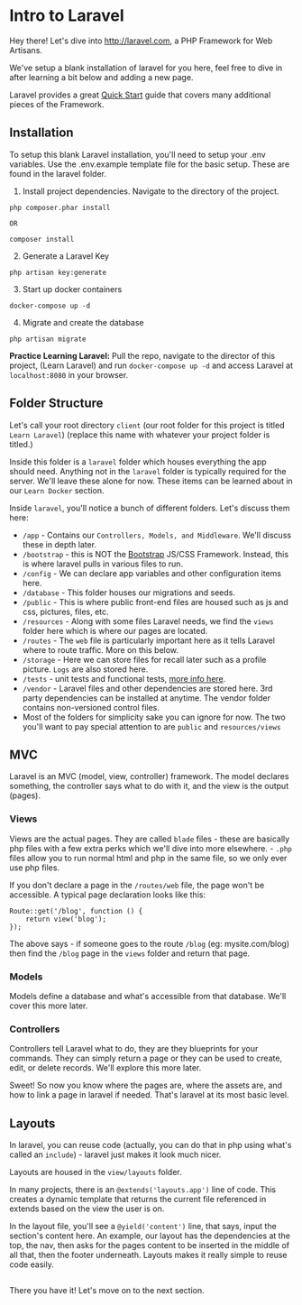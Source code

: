 # Intro to Laravel

Hey there! Let's dive into http://laravel.com, a PHP Framework for Web Artisans.

We've setup a blank installation of laravel for you here, feel free to dive in after learning a bit below and adding a new page.

Laravel provides a great [Quick Start](https://laravel.com/docs/5.1/quickstart) guide that covers many additional pieces of the Framework.

## Installation
To setup this blank Laravel installation, you'll need to setup your .env variables. Use the .env.example template file for the basic setup. These are found in the laravel folder.

1) Install project dependencies. Navigate to the directory of the project.

```
php composer.phar install

OR

composer install
```

2) Generate a Laravel Key
```
php artisan key:generate
```

3) Start up docker containers
```
docker-compose up -d
```

4) Migrate and create the database
```
php artisan migrate
```


**Practice Learning Laravel:** Pull the repo, navigate to the director of this project, (Learn Laravel) and run `docker-compose up -d` and access Laravel at `localhost:8080` in your browser.

## Folder Structure

Let's call your root directory `client` (our root folder for this project is titled `Learn Laravel`) (replace this name with whatever your project folder is titled.) 

Inside this folder is a `laravel` folder which houses everything the app should need. Anything not in the `laravel` folder is typically required for the server. We'll leave these alone for now. These items can be learned about in our `Learn Docker` section.

Inside `laravel`, you'll notice a bunch of different folders. Let's discuss them here:

- `/app` - Contains our `Controllers, Models, and Middleware`. We'll discuss these in depth later.
- `/bootstrap` - this is NOT the [Bootstrap](http://getbootstrap.com) JS/CSS Framework. Instead, this is where laravel pulls in various files to run.
- `/config` - We can declare app variables and other configuration items here.
- `/database` - This folder houses our migrations and seeds.
- `/public` - This is where public front-end files are housed such as js and css, pictures, files, etc.
- `/resources` - Along with some files Laravel needs, we find the `views` folder here which is where our pages are located.
- `/routes` - The `web` file is particularly important here as it tells Laravel where to route traffic. More on this below.
- `/storage` - Here we can store files for recall later such as a profile picture. `Logs` are also stored here.
- `/tests` - unit tests and functional tests, [more info here](https://laravel.com/docs/5.8/testing).
- `/vendor` - Laravel files and other dependencies are stored here. 3rd party dependencies can be installed at anytime. The vendor folder contains non-versioned control files.
- Most of the folders for simplicity sake you can ignore for now. The two you'll want to pay special attention to are `public` and `resources/views`

## MVC

Laravel is an MVC (model, view, controller) framework. The model declares something, the controller says what to do with it, and the view is the output (pages).

### Views
Views are the actual pages. They are called `blade` files - these are basically php files with a few extra perks which we'll dive into more elsewhere. - `.php` files allow you to run normal html and php in the same file, so we only ever use php files.

If you don't declare a page in the `/routes/web` file, the page won't be accessible. A typical page declaration looks like this:

```
Route::get('/blog', function () {
    return view('blog');
});
```

The above says - if someone goes to the route `/blog` (eg: mysite.com/blog) then find the `/blog` page in the `views` folder and return that page.

### Models
Models define a database and what's accessible from that database. We'll cover this more later.

### Controllers
Controllers tell Laravel what to do, they are they blueprints for your commands. They can simply return a page or they can be used to create, edit, or delete records. We'll explore this more later.

Sweet! So now you know where the pages are, where the assets are, and how to link a page in laravel if needed. That's laravel at its most basic level.

## Layouts

In laravel, you can reuse code (actually, you can do that in php using what's called an `include`) - laravel just makes it look much nicer.

Layouts are housed in the `view/layouts` folder.

In many projects, there is an `@extends('layouts.app')` line of code. This creates a dynamic template that returns the current file referenced in extends based on the view the user is on.

In the layout file, you'll see a `@yield('content')` line, that says, input the section's content here. An example, our layout has the dependencies at the top, the nav, then asks for the pages content to be inserted in the middle of all that, then the footer underneath. Layouts makes it really simple to reuse code easily.

##

There you have it! Let's move on to the next section.
